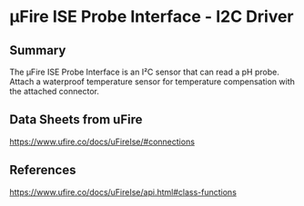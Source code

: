 ﻿# μFire ISE Probe Interface - I2C Driver

## Summary

The μFire ISE Probe Interface is an I²C sensor that can read a pH probe. Attach a waterproof temperature sensor for temperature compensation with the attached connector.


## Data Sheets from uFire

https://www.ufire.co/docs/uFireIse/#connections

## References 

https://www.ufire.co/docs/uFireIse/api.html#class-functions

